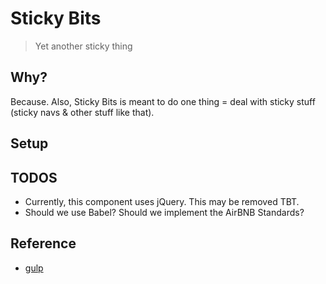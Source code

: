 # Sticky Bits

> Yet another sticky thing 

## Why?

Because. Also, Sticky Bits is meant to do one thing = deal with sticky stuff (sticky navs & other stuff like that).  

## Setup 


## TODOS

- Currently, this component uses jQuery. This may be removed TBT.
- Should we use Babel? Should we implement the AirBNB Standards?


## Reference

- [gulp](http://gulpjs.com/)




